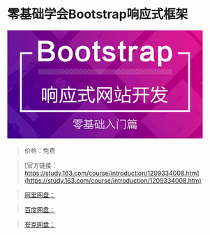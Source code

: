 # 零基础学会Bootstrap响应式框架

![img](../../../assets/study163/free/36a5daee2dfc4afa93c39de2fffd2236.jpg)

> 价格：免费

> [官方链接：https://study.163.com/course/introduction/1209334008.htm](https://study.163.com/course/introduction/1209334008.htm)

> [阿里网盘：]()

> [百度网盘：]()

> [夸克网盘：]()
